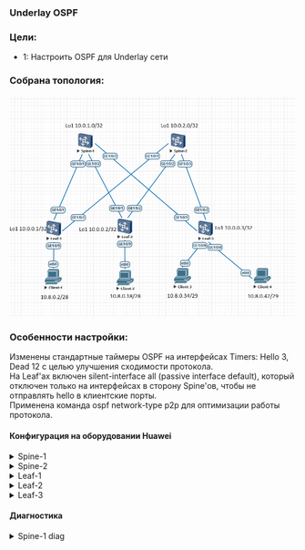 ### Underlay OSPF

### Цели:
- 1: Настроить OSPF для Underlay сети

### Собрана топология:
![img_1.png](main_topology2.png)

### Особенности настройки:
Изменены стандартные таймеры OSPF на интерфейсах  Timers: Hello 3, Dead 12 с целью улучшения сходимости протокола.<br>
На Leaf'ах включен silent-interface all (passive interface default), который отключен только на интерфейсах в сторону Spine'ов, чтобы не отправлять hello в клиентские порты.<br>
Применена команда ospf network-type p2p для оптимизации работы протокола.

#### Конфигурация на оборудовании Huawei
<details>
<summary> Spine-1 </summary>
#<br>
sysname Spine-1<br>
#<br>
interface GE1/0/1<br>
 undo portswitch<br>
 description to Leaf-1<br>
 undo shutdown<br>
 ip address 10.4.1.0 255.255.255.254<br>
 ospf network-type p2p<br>
 ospf timer hello 3<br>
#<br>
interface GE1/0/2<br>
 undo portswitch<br>
 description to Leaf-2<br>
 undo shutdown<br>
 ip address 10.4.1.2 255.255.255.254<br>
 ospf network-type p2p<br>
 ospf timer hello 3<br>
#<br>
interface GE1/0/3<br>
 undo portswitch<br>
 description to Leaf-3<br>
 undo shutdown<br>
 ip address 10.4.1.4 255.255.255.254<br>
 ospf network-type p2p<br>
 ospf timer hello 3<br>
#<br>
interface LoopBack1<br>
 description underlay<br>
 ip address 10.0.1.0 255.255.255.255<br>
#<br>
interface LoopBack2<br>
 description overlay<br>
 ip address 10.2.1.0 255.255.255.255<br>
#<br>
ospf 555 router-id 10.0.1.0<br>
 area 0.0.0.0<br>
  network 10.0.1.0 0.0.0.0 description underlay Loopback1<br>
  network 10.2.1.0 0.0.0.0 description overlay Loopback2<br>
  network 10.4.1.0 0.0.0.1 description PtP to Leaf-1<br>
  network 10.4.1.2 0.0.0.1 description PtP to Leaf-2<br>
  network 10.4.1.4 0.0.0.1 description PtP to Leaf-3<br>
#<br>
</details>
<details>
<summary> Spine-2 </summary>
#<br>
sysname Spine-2<br>
#<br>
interface GE1/0/1<br>
 undo portswitch<br>
 description to Leaf-1<br>
 undo shutdown<br>
 ip address 10.4.2.0 255.255.255.254<br>
 ospf network-type p2p<br>
 ospf timer hello 3<br>
#<br>
interface GE1/0/2<br>
 undo portswitch<br>
 description to Leaf-2<br>
 undo shutdown<br>
 ip address 10.4.2.2 255.255.255.254<br>
 ospf network-type p2p<br>
 ospf timer hello 3<br>
#<br>
interface GE1/0/3<br>
 undo portswitch<br>
 description to Leaf-3<br>
 undo shutdown<br>
 ip address 10.4.2.4 255.255.255.254<br>
 ospf network-type p2p<br>
 ospf timer hello 3<br>
#<br>
interface LoopBack1<br>
 description underlay<br>
 ip address 10.0.2.0 255.255.255.255<br>
#<br>
interface LoopBack2<br>
 description overlay<br>
 ip address 10.2.2.0 255.255.255.255<br>
#<br>
ospf 777 router-id 10.0.2.0<br>
 area 0.0.0.0<br>
  network 10.0.2.0 0.0.0.0 description underlay Loopback1<br>
  network 10.2.2.0 0.0.0.0 description overlay Loopback2<br>
  network 10.4.2.0 0.0.0.1 description PtP to Leaf-1<br>
  network 10.4.2.2 0.0.0.1 description PtP to Leaf-2<br>
  network 10.4.2.4 0.0.0.1 description PtP to Leaf-3<br>
#<br>
</details>
<details>
<summary> Leaf-1 </summary>
#<br>
sysname Leaf-1<br>
#<br>
interface GE1/0/1<br>
 undo portswitch<br>
 description to Spine-1<br>
 undo shutdown<br>
 ip address 10.4.1.1 255.255.255.254<br>
 ospf network-type p2p<br>
 ospf timer hello 3<br>
#<br>
interface GE1/0/2<br>
 undo portswitch<br>
 description to Spine-2<br>
 undo shutdown<br>
 ip address 10.4.2.1 255.255.255.254<br>
 ospf network-type p2p<br>
 ospf timer hello 3<br>
#<br>
interface GE1/0/9<br>
 undo portswitch<br>
 description to Client-1<br>
 undo shutdown<br>
 ip address 10.8.0.1 255.255.255.240<br>
#<br>
interface LoopBack1<br>
 description underlay<br>
 ip address 10.0.0.1 255.255.255.255<br>
#<br>
interface LoopBack2<br>
 description overlay<br>
 ip address 10.2.0.1 255.255.255.255<br>
#<br>
ospf 333 router-id 10.0.0.1<br>
 silent-interface all<br>
 undo silent-interface GE1/0/1<br>
 undo silent-interface GE1/0/2<br>
 area 0.0.0.0<br>
  network 10.0.0.1 0.0.0.0 description underlay LoopBack1<br>
  network 10.2.0.1 0.0.0.0 description overlay LoopBack2<br>
  network 10.4.1.0 0.0.0.1 description PtP to Spine-1<br>
  network 10.4.2.0 0.0.0.1 description PtP to Spine-2<br>
  network 10.8.0.0 0.0.0.15 description Client-1 network<br>
#<br>
</details>
<details>
<summary> Leaf-2 </summary>
#<br>
sysname Leaf-2<br>
#<br>
interface GE1/0/1<br>
 undo portswitch<br>
 description to Spine-1<br>
 undo shutdown<br>
 ip address 10.4.1.3 255.255.255.254<br>
 ospf network-type p2p<br>
 ospf timer hello 3<br>
#<br>
interface GE1/0/2<br>
 undo portswitch<br>
 description to Spine-2<br>
 undo shutdown<br>
 ip address 10.4.2.3 255.255.255.254<br>
 ospf network-type p2p<br>
 ospf timer hello 3<br>
#<br>
interface GE1/0/9<br>
 undo portswitch<br>
 description to Client-2<br>
 undo shutdown<br>
 ip address 10.8.0.17 255.255.255.240<br>
#<br>
interface LoopBack1<br>
 description underlay<br>
 ip address 10.0.0.2 255.255.255.255<br>
#<br>
interface LoopBack2<br>
 description overlay<br>
 ip address 10.2.0.2 255.255.255.255<br>
#<br>
ospf 200 router-id 10.0.0.2<br>
 silent-interface all<br>
 undo silent-interface GE1/0/1<br>
 undo silent-interface GE1/0/2<br>
 area 0.0.0.0<br>
  network 10.0.0.2 0.0.0.0 description underlay LoopBack1<br>
  network 10.2.0.2 0.0.0.0 description overlay LoopBack2<br>
  network 10.4.1.2 0.0.0.1 description PtP to Spine-1<br>
  network 10.4.2.2 0.0.0.1 description PtP to Spine-2<br>
  network 10.8.0.16 0.0.0.15 description Client-2 network<br>
#<br>
</details>
<details>
<summary> Leaf-3 </summary>
#<br>
 sysname Leaf-3<br>
#<br>
interface GE1/0/1<br>
 undo portswitch<br>
 description to Spine-1<br>
 undo shutdown<br>
 ip address 10.4.1.5 255.255.255.254<br>
 ospf network-type p2p<br>
 ospf timer hello 3<br>
#<br>
interface GE1/0/2<br>
 undo portswitch<br>
 description to Spine-2<br>
 undo shutdown<br>
 ip address 10.4.2.5 255.255.255.254<br>
 ospf network-type p2p<br>
 ospf timer hello 3<br>
#<br>
interface GE1/0/8<br>
 undo portswitch<br>
 description to Client-4<br>
 undo shutdown<br>
 ip address 10.8.0.41 255.255.255.248<br>
#<br>
interface GE1/0/9<br>
 undo portswitch<br>
 description to Client-3<br>
 undo shutdown<br>
 ip address 10.8.0.33 255.255.255.248<br>
#<br>
interface LoopBack1<br>
 description underlay<br>
 ip address 10.0.0.3 255.255.255.255<br>
#<br>
interface LoopBack2<br>
 description overlay<br>
 ip address 10.2.0.3 255.255.255.255<br>
#<br>
ospf 999 router-id 10.0.0.3<br>
 silent-interface all<br>
 undo silent-interface GE1/0/1<br>
 undo silent-interface GE1/0/2<br>
 area 0.0.0.0<br>
  network 10.0.0.3 0.0.0.0 description underlay Loopback1<br>
  network 10.2.0.3 0.0.0.0 description overlay Loopback2<br>
  network 10.4.1.4 0.0.0.1 description PtP to Spine-1<br>
  network 10.4.2.4 0.0.0.1 description PtP to Spine-2<br>
  network 10.8.0.32 0.0.0.7 description Client-3 network<br>
  network 10.8.0.40 0.0.0.7 description Client-4 network<br>
#<br>
</details>

#### Диагностика

<details>
<summary> Spine-1 diag </summary>
 
 ```
<Spine-1>display ip routing-table
Proto: Protocol        Pre: Preference
Route Flags: R - relay, D - download to fib, T - to vpn-instance, B - black hole route
------------------------------------------------------------------------------
Routing Table : _public_
         Destinations : 27       Routes : 31

Destination/Mask    Proto   Pre  Cost        Flags NextHop         Interface

       10.0.0.1/32  OSPF    10   1             D   10.4.1.1        GE1/0/1
       10.0.0.2/32  OSPF    10   1             D   10.4.1.3        GE1/0/2
       10.0.0.3/32  OSPF    10   1             D   10.4.1.5        GE1/0/3
       10.0.1.0/32  Direct  0    0             D   127.0.0.1       LoopBack1
       10.0.2.0/32  OSPF    10   2             D   10.4.1.5        GE1/0/3
                    OSPF    10   2             D   10.4.1.3        GE1/0/2
                    OSPF    10   2             D   10.4.1.1        GE1/0/1
       10.2.0.1/32  OSPF    10   1             D   10.4.1.1        GE1/0/1
       10.2.0.2/32  OSPF    10   1             D   10.4.1.3        GE1/0/2
       10.2.0.3/32  OSPF    10   1             D   10.4.1.5        GE1/0/3
       10.2.1.0/32  Direct  0    0             D   127.0.0.1       LoopBack2
       10.2.2.0/32  OSPF    10   2             D   10.4.1.5        GE1/0/3
                    OSPF    10   2             D   10.4.1.3        GE1/0/2
                    OSPF    10   2             D   10.4.1.1        GE1/0/1
       10.4.1.0/31  Direct  0    0             D   10.4.1.0        GE1/0/1
       10.4.1.0/32  Direct  0    0             D   127.0.0.1       GE1/0/1
       10.4.1.2/31  Direct  0    0             D   10.4.1.2        GE1/0/2
       10.4.1.2/32  Direct  0    0             D   127.0.0.1       GE1/0/2
       10.4.1.4/31  Direct  0    0             D   10.4.1.4        GE1/0/3
       10.4.1.4/32  Direct  0    0             D   127.0.0.1       GE1/0/3
       10.4.2.0/31  OSPF    10   2             D   10.4.1.1        GE1/0/1
       10.4.2.2/31  OSPF    10   2             D   10.4.1.3        GE1/0/2
       10.4.2.4/31  OSPF    10   2             D   10.4.1.5        GE1/0/3
       10.8.0.0/28  OSPF    10   2             D   10.4.1.1        GE1/0/1
      10.8.0.16/28  OSPF    10   2             D   10.4.1.3        GE1/0/2
      10.8.0.32/29  OSPF    10   2             D   10.4.1.5        GE1/0/3
      10.8.0.40/29  OSPF    10   2             D   10.4.1.5        GE1/0/3
      127.0.0.0/8   Direct  0    0             D   127.0.0.1       InLoopBack0
      127.0.0.1/32  Direct  0    0             D   127.0.0.1       InLoopBack0
127.255.255.255/32  Direct  0    0             D   127.0.0.1       InLoopBack0
255.255.255.255/32  Direct  0    0             D   127.0.0.1       InLoopBack0

<Spine-1>display ospf peer
OSPF Process 555 with Router ID 10.0.1.0
 Area 0.0.0.0 interface 10.4.1.0 (GE1/0/1)'s neighbors
  Router ID: 10.0.0.1           Address : 10.4.1.1
  State    : Full               Mode    : Nbr is Slave       Priority: 1
  DR       : None               BDR     : None               MTU     : 0
  Dead timer due (in seconds) : 11
  Retrans timer interval      : 5
  Neighbor up time            : 34h42m04s
  Neighbor up time stamp      : 2024-06-05 05:06:35
  Authentication Sequence     : 0

 Area 0.0.0.0 interface 10.4.1.2 (GE1/0/2)'s neighbors
  Router ID: 10.0.0.2           Address : 10.4.1.3
  State    : Full               Mode    : Nbr is Slave       Priority: 1
  DR       : None               BDR     : None               MTU     : 0
  Dead timer due (in seconds) : 11
  Retrans timer interval      : 5
  Neighbor up time            : 34h21m04s
  Neighbor up time stamp      : 2024-06-05 05:27:35
  Authentication Sequence     : 0

 Area 0.0.0.0 interface 10.4.1.4 (GE1/0/3)'s neighbors
  Router ID: 10.0.0.3           Address : 10.4.1.5
  State    : Full               Mode    : Nbr is Slave       Priority: 1
  DR       : None               BDR     : None               MTU     : 0
  Dead timer due (in seconds) : 11
  Retrans timer interval      : 5
  Neighbor up time            : 02h32m53s
  Neighbor up time stamp      : 2024-06-06 13:15:47
  Authentication Sequence     : 0
```
</details>
